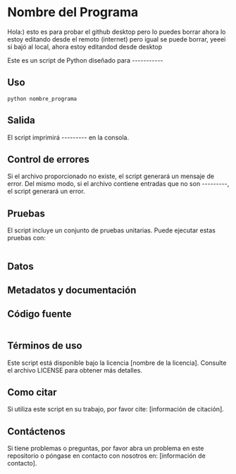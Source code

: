 # Nombre del Programa 
Hola:) esto es para probar el github desktop pero lo puedes borrar ahora lo estoy editando desde el remoto (internet) pero igual se puede borrar, yeeei si bajó al local, ahora estoy editandod desde desktop 
<!-- PRIMER MODIFICACION EN GITHUB, ESTOY EDITANDO ESTO PERO ESTO ES UN TEMPLATE -->

Este es un script de Python diseñado para ----------- 

## Uso

```
python nombre_programa
```

## Salida

El script imprimirá --------- en la consola. 

## Control de errores

Si el archivo proporcionado no existe, el script generará un mensaje de error. Del mismo modo, si el archivo contiene entradas que no son ---------, el script generará un error.

## Pruebas

El script incluye un conjunto de pruebas unitarias. Puede ejecutar estas pruebas con:

```
```

## Datos


## Metadatos y documentación


## Código fuente

```
```

## Términos de uso

Este script está disponible bajo la licencia [nombre de la licencia]. Consulte el archivo LICENSE para obtener más detalles.

## Como citar

Si utiliza este script en su trabajo, por favor cite: [información de citación].

## Contáctenos

Si tiene problemas o preguntas, por favor abra un problema en este repositorio o póngase en contacto con nosotros en: [información de contacto].
